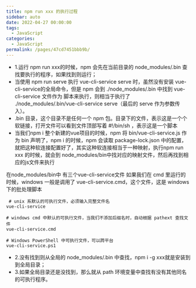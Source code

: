 ```yaml
---
title: npm run xxx 的执行过程
sidebar: auto
date: 2022-04-27 00:00:00
tags: 
  - JavaScript
categories: 
  - JavaScript
permalink: /pages/47cd7451bbb9b/
---
```


- 1.运行 npm run xxx的时候，npm 会先在当前目录的 node_modules/.bin 查找要执行的程序，如果找到则运行；
 - 当使用 npm run serve 执行 vue-cli-service  serve 时，虽然没有安装 vue-cli-service的全局命令，但是 npm 会到 ./node_modules/.bin 中找到 vue-cli-service 文件作为  脚本来执行，则相当于执行了 ./node_modules/.bin/vue-cli-service serve（最后的 serve 作为参数传入）。
 - .bin 目录，这个目录不是任何一个 npm 包。目录下的文件，表示这是一个个软链接，打开文件可以看到文件顶部写着 #!/bin/sh ，表示这是一个脚本
 - 当我们npm i 整个新建的vue项目的时候，npm 将 bin/vue-cli-service.js 作为 bin 声明了，npm i 的时候，npm 会读取 package-lock.json 中的配置，就把这种软连接配置好了，其实这种软连接相当于一种映射，执行npm run xxx 的时候，就会到 node_modules/bin中找对应的映射文件，然后再找到相应的js文件来执行

在node_modules/bin中 有三个vue-cli-service文件
如果我们在 cmd 里运行的时候，windows 一般是调用了 vue-cli-service.cmd，这个文件，这是 windows 下的批处理脚本
```
 # unix 系默认的可执行文件，必须输入完整文件名
vue-cli-service

# windows cmd 中默认的可执行文件，当我们不添加后缀名时，自动根据 pathext 查找文件
vue-cli-service.cmd

# Windows PowerShell 中可执行文件，可以跨平台
vue-cli-service.ps1
```
- 2.没有找到则从全局的 node_modules/.bin 中查找，npm i -g xxx就是安装到到全局目录；
- 3.如果全局目录还是没找到，那么就从 path 环境变量中查找有没有其他同名的可执行程序。
